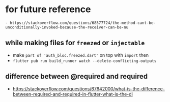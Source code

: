 # for future reference

    - https://stackoverflow.com/questions/68577724/the-method-cant-be-unconditionally-invoked-because-the-receiver-can-be-nu

## while making files for `freezed` or `injectable`

- make `part of 'auth_bloc.freezed.dart'` on top with `import` then
- `flutter pub run build_runner watch --delete-conflicting-outputs`

## difference between @required and required

- https://stackoverflow.com/questions/67642000/what-is-the-difference-between-required-and-required-in-flutter-what-is-the-di
